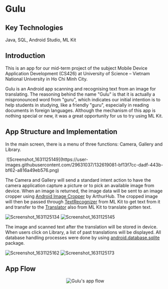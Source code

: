 # Gulu

## Key Technologies
Java, SQL, Android Studio, ML Kit

## Introduction
This is an app for our mid-term project of the subject Mobile Device Application Development (CS426) at University of Science – Vietnam National University in Ho Chi Minh City.

Gulu is an Android app scanning and recognising text from an image for translating. The reasoning behind the name "Gulu" is that it is actually a mispronounced word from "guru", which indicates our initial intention is to help students in studying, like a friendly "guru", especially in reading documents in foreign languages. Although the mechanism of this app is nothing special or new, it was a great opportunity for us to try using ML Kit.

## App Structure and Implementation
In the main screen, there is a menu of three functions: Camera, Gallery and Library.

<img scr="https://user-images.githubusercontent.com/29631037/132618818-b6d162e1-7f71-416c-a4c9-01953feeee5a.png" style="width:200dp">
![Screenshot_1631125149](https://user-images.githubusercontent.com/29631037/132619081-bf13f7cc-dadf-443b-bf62-a816a49eb576.png)



The Camera and Gallery will send a standard intent action to have the camera application capture a picture or to pick an available image from device. When an image is returned, the image data will be sent to an image cropper using [Android Image Cropper](https://github.com/ArthurHub/Android-Image-Cropper) by ArthurHub. The cropped image will then be passed through [TextRecognizer](https://developers.google.com/android/reference/com/google/mlkit/vision/text/TextRecognizer) from ML Kit to get text from it and transfer to the [Translator](https://developers.google.com/android/reference/com/google/mlkit/nl/translate/Translator) also from ML Kit to translate gotten text.

![Screenshot_1631125134](https://user-images.githubusercontent.com/29631037/132619052-3d650cb7-9911-4c5f-bad5-1dc58afd59d3.png)
![Screenshot_1631125145](https://user-images.githubusercontent.com/29631037/132619058-34f7accc-79f3-4c87-bfba-3a179b88da0e.png)

The image and scanned text after the translation will be stored in device. When users click on Library, a list of past translations will be displayed. All database handling processes were done by using [android.database.sqlite](https://developer.android.com/reference/android/database/sqlite/package-summary) package.

![Screenshot_1631125162](https://user-images.githubusercontent.com/29631037/132619117-86c49659-def5-4952-89e5-65c538072af0.png)
![Screenshot_1631125173](https://user-images.githubusercontent.com/29631037/132619125-d70a84b3-171a-4fff-8bb0-2fed15c6e61f.png)

## App Flow
<div align="center">
  <img scr="https://user-images.githubusercontent.com/29631037/132617817-c686e51f-f771-4dce-8b14-ed3a1fe5a3c7.png" alt="Gulu's app flow"/>
</div>
